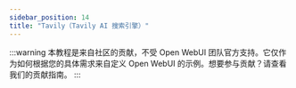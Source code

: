 ```yaml
---
sidebar_position: 14
title: "Tavily（Tavily AI 搜索引擎）"
---
```


:::warning
本教程是来自社区的贡献，不受 Open WebUI 团队官方支持。它仅作为如何根据您的具体需求来自定义 Open WebUI 的示例。想要参与贡献？请查看我们的贡献指南。
:::
